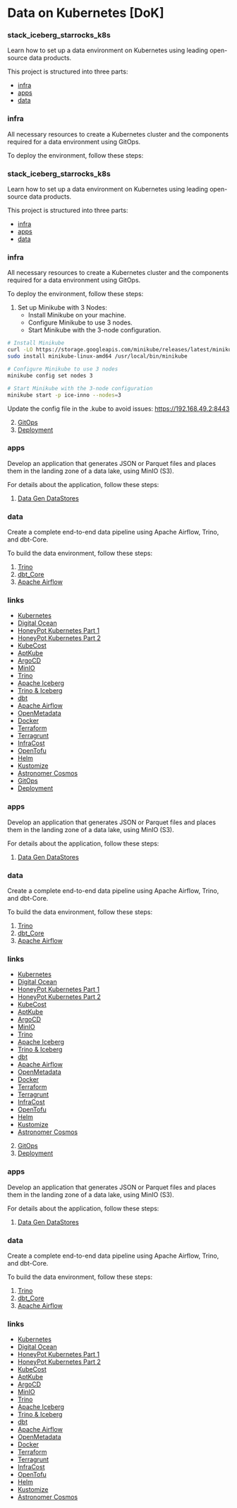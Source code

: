 # Data on Kubernetes [DoK]

### stack_iceberg_starrocks_k8s

Learn how to set up a data environment on Kubernetes using leading open-source data products.

This project is structured into three parts:
- [infra](#infra)
- [apps](#apps)
- [data](#data-cluster)

### infra

All necessary resources to create a Kubernetes cluster and the components required for a data environment using GitOps.

To deploy the environment, follow these steps:
### stack_iceberg_starrocks_k8s

Learn how to set up a data environment on Kubernetes using leading open-source data products.

This project is structured into three parts:
- [infra](#infra)
- [apps](#apps)
- [data](#data-cluster)

### infra

All necessary resources to create a Kubernetes cluster and the components required for a data environment using GitOps.

To deploy the environment, follow these steps:
1) Set up Minikube with 3 Nodes:
    - Install Minikube on your machine.
    - Configure Minikube to use 3 nodes.
    - Start Minikube with the 3-node configuration.

```bash
# Install Minikube
curl -LO https://storage.googleapis.com/minikube/releases/latest/minikube-linux-amd64
sudo install minikube-linux-amd64 /usr/local/bin/minikube

# Configure Minikube to use 3 nodes
minikube config set nodes 3

# Start Minikube with the 3-node configuration
minikube start -p ice-inno --nodes=3
```

Update the config file in the .kube to avoid issues: https://192.168.49.2:8443


2) [GitOps](infra/terraform/gitops/argocd/readme.md)
3) [Deployment](infra/src/readme.md)

### apps

Develop an application that generates JSON or Parquet files and places them in the landing zone of a data lake, using MinIO (S3).

For details about the application, follow these steps:
1) [Data Gen DataStores](app/data-gen-datastores/readme.md)

### data

Create a complete end-to-end data pipeline using Apache Airflow, Trino, and dbt-Core.

To build the data environment, follow these steps:
1) [Trino](data/sql)
2) [dbt_Core](data/dags/dbt/starrocks-mds-dev)
3) [Apache Airflow](data/dags/dbt_sql_transform.py)

### links

- [Kubernetes](https://kubernetes.io/docs/home/)
- [Digital Ocean](https://www.digitalocean.com/)
- [HoneyPot Kubernetes Part 1](https://www.youtube.com/watch?v=BE77h7dmoQU)
- [HoneyPot Kubernetes Part 2](https://www.youtube.com/watch?v=318elIq37PE)
- [KubeCost](https://www.kubecost.com/)
- [AptKube](https://aptakube.com/)
- [ArgoCD](https://argoproj.github.io/argo-cd/)
- [MinIO](https://min.io/)
- [Trino](https://trino.io/)
- [Apache Iceberg](https://iceberg.apache.org/)
- [Trino & Iceberg](https://trino.io/docs/current/connector/iceberg.html)
- [dbt](https://www.getdbt.com/)
- [Apache Airflow](https://airflow.apache.org/)
- [OpenMetadata](https://open-metadata.org/)
- [Docker](https://www.docker.com/)
- [Terraform](https://www.terraform.io/)
- [Terragrunt](https://terragrunt.gruntwork.io/)
- [InfraCost](https://www.infracost.io/)
- [OpenTofu](https://opentofu.org/)
- [Helm](https://helm.sh/)
- [Kustomize](https://kustomize.io/)
- [Astronomer Cosmos](https://astronomer.github.io/astronomer-cosmos/index.html)
- [GitOps](infra/terraform/gitops/argocd/readme.md)
- [Deployment](infra/src/readme.md)

### apps

Develop an application that generates JSON or Parquet files and places them in the landing zone of a data lake, using MinIO (S3).

For details about the application, follow these steps:
1) [Data Gen DataStores](app/data-gen-datastores/readme.md)

### data

Create a complete end-to-end data pipeline using Apache Airflow, Trino, and dbt-Core.

To build the data environment, follow these steps:
1) [Trino](data/sql)
2) [dbt_Core](data/dags/dbt/starrocks-mds-dev)
3) [Apache Airflow](data/dags/dbt_sql_transform.py)

### links

- [Kubernetes](https://kubernetes.io/docs/home/)
- [Digital Ocean](https://www.digitalocean.com/)
- [HoneyPot Kubernetes Part 1](https://www.youtube.com/watch?v=BE77h7dmoQU)
- [HoneyPot Kubernetes Part 2](https://www.youtube.com/watch?v=318elIq37PE)
- [KubeCost](https://www.kubecost.com/)
- [AptKube](https://aptakube.com/)
- [ArgoCD](https://argoproj.github.io/argo-cd/)
- [MinIO](https://min.io/)
- [Trino](https://trino.io/)
- [Apache Iceberg](https://iceberg.apache.org/)
- [Trino & Iceberg](https://trino.io/docs/current/connector/iceberg.html)
- [dbt](https://www.getdbt.com/)
- [Apache Airflow](https://airflow.apache.org/)
- [OpenMetadata](https://open-metadata.org/)
- [Docker](https://www.docker.com/)
- [Terraform](https://www.terraform.io/)
- [Terragrunt](https://terragrunt.gruntwork.io/)
- [InfraCost](https://www.infracost.io/)
- [OpenTofu](https://opentofu.org/)
- [Helm](https://helm.sh/)
- [Kustomize](https://kustomize.io/)
- [Astronomer Cosmos](https://astronomer.github.io/astronomer-cosmos/index.html)
2) [GitOps](infra/terraform/gitops/argocd/readme.md)
3) [Deployment](infra/src/readme.md)

### apps

Develop an application that generates JSON or Parquet files and places them in the landing zone of a data lake, using MinIO (S3).

For details about the application, follow these steps:
1) [Data Gen DataStores](app/data-gen-datastores/readme.md)

### data

Create a complete end-to-end data pipeline using Apache Airflow, Trino, and dbt-Core.

To build the data environment, follow these steps:
1) [Trino](data/sql)
2) [dbt_Core](data/dags/dbt/starrocks-mds-dev)
3) [Apache Airflow](data/dags/dbt_sql_transform.py)

### links

- [Kubernetes](https://kubernetes.io/docs/home/)
- [Digital Ocean](https://www.digitalocean.com/)
- [HoneyPot Kubernetes Part 1](https://www.youtube.com/watch?v=BE77h7dmoQU)
- [HoneyPot Kubernetes Part 2](https://www.youtube.com/watch?v=318elIq37PE)
- [KubeCost](https://www.kubecost.com/)
- [AptKube](https://aptakube.com/)
- [ArgoCD](https://argoproj.github.io/argo-cd/)
- [MinIO](https://min.io/)
- [Trino](https://trino.io/)
- [Apache Iceberg](https://iceberg.apache.org/)
- [Trino & Iceberg](https://trino.io/docs/current/connector/iceberg.html)
- [dbt](https://www.getdbt.com/)
- [Apache Airflow](https://airflow.apache.org/)
- [OpenMetadata](https://open-metadata.org/)
- [Docker](https://www.docker.com/)
- [Terraform](https://www.terraform.io/)
- [Terragrunt](https://terragrunt.gruntwork.io/)
- [InfraCost](https://www.infracost.io/)
- [OpenTofu](https://opentofu.org/)
- [Helm](https://helm.sh/)
- [Kustomize](https://kustomize.io/)
- [Astronomer Cosmos](https://astronomer.github.io/astronomer-cosmos/index.html)
